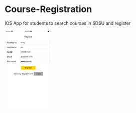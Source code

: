 # Course-Registration
IOS App for students to search courses in SDSU and register


<img src="screenshots/1.png" width = "150" height="250">
